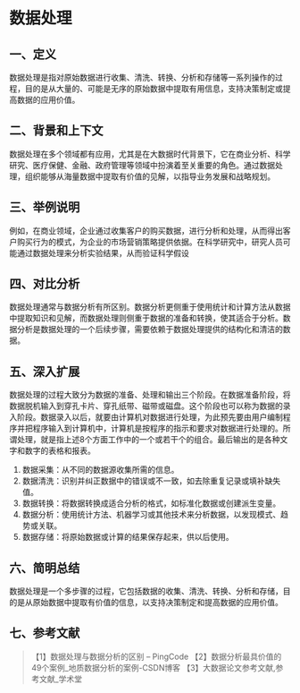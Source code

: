 # 数据处理

## 一、定义
数据处理是指对原始数据进行收集、清洗、转换、分析和存储等一系列操作的过程，目的是从大量的、可能是无序的原始数据中提取有用信息，支持决策制定或提高数据的应用价值。

## 二、背景和上下文
数据处理在多个领域都有应用，尤其是在大数据时代背景下，它在商业分析、科学研究、医疗保健、金融、政府管理等领域中扮演着至关重要的角色。通过数据处理，组织能够从海量数据中提取有价值的见解，以指导业务发展和战略规划。

## 三、举例说明
例如，在商业领域，企业通过收集客户的购买数据，进行分析和处理，从而得出客户购买行为的模式，为企业的市场营销策略提供依据。在科学研究中，研究人员可能通过数据处理来分析实验结果，从而验证科学假设

## 四、对比分析
数据处理通常与数据分析有所区别。数据分析更侧重于使用统计和计算方法从数据中提取知识和见解，而数据处理则侧重于数据的准备和转换，使其适合于分析。数据分析是数据处理的一个后续步骤，需要依赖于数据处理提供的结构化和清洁的数据。

## 五、深入扩展
数据处理的过程大致分为数据的准备、处理和输出三个阶段。在数据准备阶段，将数据脱机输入到穿孔卡片、穿孔纸带、磁带或磁盘。这个阶段也可以称为数据的录入阶段。数据录入以后，就要由计算机对数据进行处理，为此预先要由用户编制程序并把程序输入到计算机中，计算机是按程序的指示和要求对数据进行处理的。所谓处理，就是指上述8个方面工作中的一个或若干个的组合。最后输出的是各种文字和数字的表格和报表。
1. 数据采集：从不同的数据源收集所需的信息。
2. 数据清洗：识别并纠正数据中的错误或不一致，如去除重复记录或填补缺失值。
3. 数据转换：将数据转换成适合分析的格式，如标准化数据或创建派生变量。
4. 数据分析：使用统计方法、机器学习或其他技术来分析数据，以发现模式、趋势或关联。
5. 数据存储：将原始数据或计算的结果保存起来，供以后使用。

## 六、简明总结
数据处理是一个多步骤的过程，它包括数据的收集、清洗、转换、分析和存储，目的是从原始数据中提取有价值的信息，以支持决策制定和提高数据的应用价值。

## 七、参考文献
>【1】数据处理与数据分析的区别 – PingCode
>【2】数据分析最具价值的49个案例_地质数据分析的案例-CSDN博客
>【3】大数据论文参考文献,参考文献_学术堂
